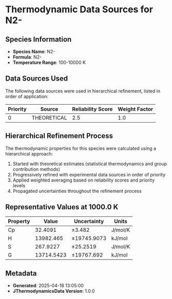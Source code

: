 # Thermodynamic Data Sources for N2-

## Species Information
- **Species Name**: N2-
- **Formula**: N2-
- **Temperature Range**: 100-10000 K

## Data Sources Used
The following data sources were used in hierarchical refinement, listed in order of application:

| Priority | Source | Reliability Score | Weight Factor |
|----------|--------|-------------------|---------------|
| 0 | THEORETICAL | 2.5 | 1.0 |

## Hierarchical Refinement Process
The thermodynamic properties for this species were calculated using a hierarchical approach:

1. Started with theoretical estimates (statistical thermodynamics and group contribution methods)
2. Progressively refined with experimental data sources in order of priority
3. Applied weighted averaging based on reliability scores and priority levels
4. Propagated uncertainties throughout the refinement process

## Representative Values at 1000.0 K
| Property | Value | Uncertainty | Units |
|----------|-------|-------------|-------|
| Cp | 32.4091 | ±3.482 | J/mol/K |
| H | 13982.465 | ±19745.9073 | kJ/mol |
| S | 267.9227 | ±25.2519 | J/mol/K |
| G | 13714.5423 | ±19767.692 | kJ/mol |

## Metadata
- **Generated**: 2025-04-18 13:05:00
- **JThermodynamicsData Version**: 1.0.0
